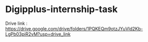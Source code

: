 # Digipplus-internship-task
Drive link : https://drive.google.com/drive/folders/1PQKEQm9otzJYuVld2Kb-LgPb03piR2vM?usp=drive_link
